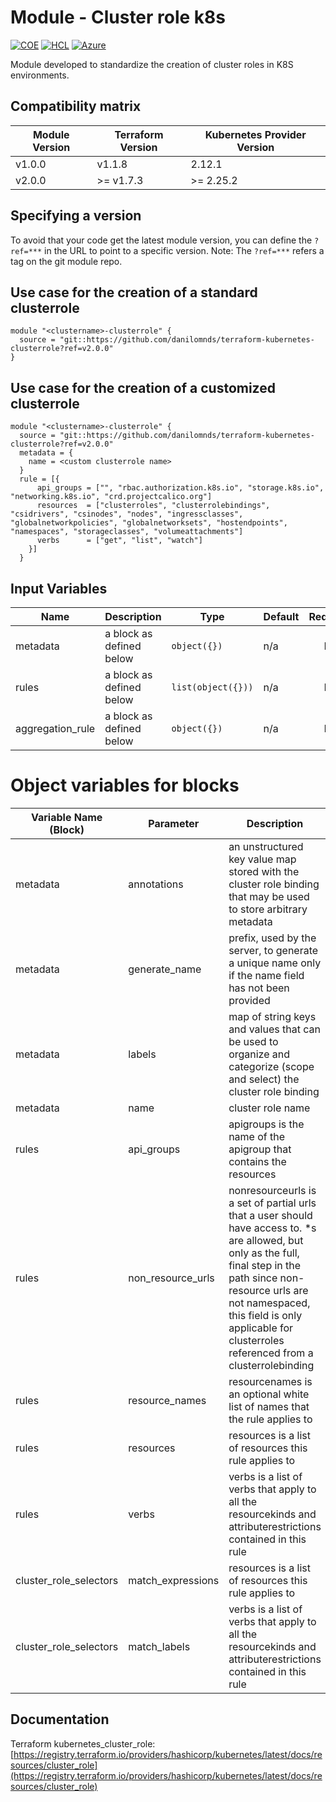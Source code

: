 # Module - Cluster role k8s
[![COE](https://img.shields.io/badge/Created%20By-CCoE-blue)]()
[![HCL](https://img.shields.io/badge/language-HCL-blueviolet)](https://www.terraform.io/)
[![Azure](https://img.shields.io/badge/provider-Azure-blue)](https://registry.terraform.io/providers/hashicorp/azurerm/latest)

Module developed to standardize the creation of cluster roles in K8S environments.

## Compatibility matrix

| Module Version | Terraform Version | Kubernetes Provider Version |
|----------------|-------------------| --------------------------- |
| v1.0.0         | v1.1.8            | 2.12.1                      |
| v2.0.0         | >= v1.7.3         | >= 2.25.2                   |

## Specifying a version

To avoid that your code get the latest module version, you can define the `?ref=***` in the URL to point to a specific version.
Note: The `?ref=***` refers a tag on the git module repo.

## Use case for the creation of a standard clusterrole

```hcl
module "<clustername>-clusterrole" {  
  source = "git::https://github.com/danilomnds/terraform-kubernetes-clusterrole?ref=v2.0.0"  
}
```

## Use case for the creation of a customized clusterrole

```hcl
module "<clustername>-clusterrole" {  
  source = "git::https://github.com/danilomnds/terraform-kubernetes-clusterrole?ref=v2.0.0"  
  metadata = {
    name = <custom clusterrole name>
  }
  rule = [{
      api_groups = ["", "rbac.authorization.k8s.io", "storage.k8s.io", "networking.k8s.io", "crd.projectcalico.org"]
      resources  = ["clusterroles", "clusterrolebindings", "csidrivers", "csinodes", "nodes", "ingressclasses", "globalnetworkpolicies", "globalnetworksets", "hostendpoints", "namespaces", "storageclasses", "volumeattachments"]
      verbs      = ["get", "list", "watch"]
    }]
  }
```

## Input Variables

| Name | Description | Type | Default | Required |
|------|-------------|------|---------|:--------:|
| metadata | a block as defined below | `object({})` | n/a | No |
| rules | a block as defined below | `list(object({}))` | n/a | No |
| aggregation_rule | a block as defined below | `object({})` | n/a | No |

# Object variables for blocks

| Variable Name (Block) | Parameter | Description | Type | Default | Required |
|-----------------------|-----------|-------------|------|---------|:--------:|
| metadata | annotations | an unstructured key value map stored with the cluster role binding that may be used to store arbitrary metadata | `map(string)` | `null` | No |
| metadata | generate_name | prefix, used by the server, to generate a unique name only if the name field has not been provided | `string` | `null` | No |
| metadata | labels | map of string keys and values that can be used to organize and categorize (scope and select) the cluster role binding | `map(string)` | `null` | No |
| metadata | name | cluster role name | `string` | `readerclusterrole` | No |
| rules | api_groups | apigroups is the name of the apigroup that contains the resources | `list(string)` | `null` | No |
| rules | non_resource_urls | nonresourceurls is a set of partial urls that a user should have access to. *s are allowed, but only as the full, final step in the path since non-resource urls are not namespaced, this field is only applicable for clusterroles referenced from a clusterrolebinding | `list(string)` | `null` | No |
| rules | resource_names | resourcenames is an optional white list of names that the rule applies to | `list(string)` | `null` | No |
| rules | resources | resources is a list of resources this rule applies to | `list(string)` | `null` | No |
| rules | verbs | verbs is a list of verbs that apply to all the resourcekinds and attributerestrictions contained in this rule | `list(string)` | `null` | No |
| cluster_role_selectors | match_expressions  | resources is a list of resources this rule applies to | `map(string)` | `null` | No |
| cluster_role_selectors | match_labels | verbs is a list of verbs that apply to all the resourcekinds and attributerestrictions contained in this rule | `object({})` | `null` | No |

## Documentation

Terraform kubernetes_cluster_role: <br>
[https://registry.terraform.io/providers/hashicorp/kubernetes/latest/docs/resources/cluster_role](https://registry.terraform.io/providers/hashicorp/kubernetes/latest/docs/resources/cluster_role)<br>